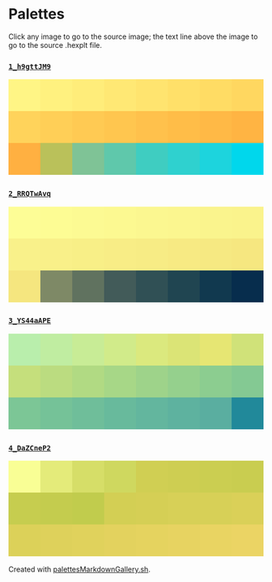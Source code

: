 # Palettes

Click any image to go to the source image; the text line above the image to go to the source .hexplt file.

### [`1_h9gttJM9`](1_h9gttJM9.hexplt)

[ ![1_h9gttJM9.png](1_h9gttJM9.png) ](1_h9gttJM9.png)

### [`2_RRQTwAvq`](2_RRQTwAvq.hexplt)

[ ![2_RRQTwAvq.png](2_RRQTwAvq.png) ](2_RRQTwAvq.png)

### [`3_YS44aAPE`](3_YS44aAPE.hexplt)

[ ![3_YS44aAPE.png](3_YS44aAPE.png) ](3_YS44aAPE.png)

### [`4_DaZCneP2`](4_DaZCneP2.hexplt)

[ ![4_DaZCneP2.png](4_DaZCneP2.png) ](4_DaZCneP2.png)

Created with [palettesMarkdownGallery.sh](https://github.com/earthbound19/_ebDev/blob/master/scripts/imgAndVideo/palettesMarkdownGallery.sh).
